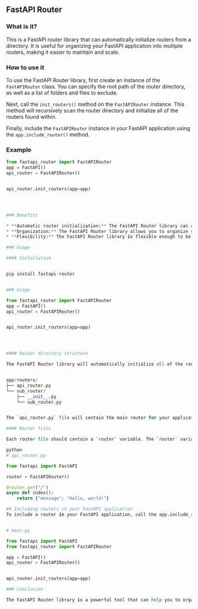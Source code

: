 ## FastAPI Router

### What is it?

This is a FastAPI router library that can automatically initialize routers from a directory. It is useful for organizing your FastAPI application into multiple routers, making it easier to maintain and scale.

### How to use it

To use the FastAPI Router library, first create an instance of the `FastAPIRouter` class. You can specify the root path of the router directory, as well as a list of folders and files to exclude.

Next, call the `init_routers()` method on the `FastAPIRouter` instance. This method will recursively scan the router directory and initialize all of the routers found within.

Finally, include the `FastAPIRouter` instance in your FastAPI application using the `app.include_router()` method.

### Example

```python
from fastapi_router import FastAPIRouter
app = FastAPI()
api_router = FastAPIRouter()


api_router.init_routers(app=app)




### Benefits

* **Automatic router initialization:** The FastAPI Router library can automatically initialize routers from a directory, which saves you time and effort.
* **Organization:** The FastAPI Router library allows you to organize your FastAPI application into multiple routers, making it easier to maintain and scale.
* **Flexibility:** The FastAPI Router library is flexible enough to be used in a variety of ways. You can use it to initialize routers from a single directory, or from multiple directories. You can also use it to exclude folders and files from being scanned.

### Usage

#### Installation


pip install fastapi-router


### Usage

from fastapi_router import FastAPIRouter
app = FastAPI()
api_router = FastAPIRouter()


api_router.init_routers(app=app)




#### Router directory structure

The FastAPI Router library will automatically initialize all of the routers found in the `root_path` directory. The directory structure can be as follows:


app/routers/
├── api_router.py
└── sub_router/
    ├── __init__.py
    └── sub_router.py


The `api_router.py` file will contain the main router for your application. The `sub_router/` directory will contain a sub-router for a specific feature of your application.

#### Router files

Each router file should contain a `router` variable. The `router` variable should be an instance of the `FastAPIRouter` class.

python
# api_router.py

from fastapi import FastAPI

router = FastAPIRouter()

@router.get("/")
async def index():
    return {"message": "Hello, world!"}

## Including routers in your FastAPI application
To include a router in your FastAPI application, call the app.include_router() method.


# main.py

from fastapi import FastAPI
from fastapi_router import FastAPIRouter

app = FastAPI()
api_router = FastAPIRouter()


api_router.init_routers(app=app)

### Conclusion

The FastAPI Router library is a powerful tool that can help you to organize and manage your FastAPI applications. It is easy to use and provides a number of benefits, such as automatic router initialization and flexibility.
